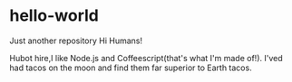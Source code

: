 # hello-world
Just another repository
Hi Humans!

Hubot hire,I like Node.js and Coffeescript(that's what I'm made of!).
I'ved had tacos on the moon and find them far superior to Earth tacos.
